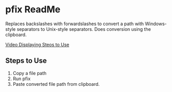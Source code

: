 # pfix ReadMe

Replaces backslashes with forwardslashes to convert a path with Windows-style separators to Unix-style separators. Does conversion using the clipboard.

[Video Displaying Steos to Use](https://youtube.com/shorts/r6PgdeNMTlI?feature=share "pfix example | YouTube")

## Steps to Use

1. Copy a file path
2. Run pfix
3. Paste converted file path from clipboard.
